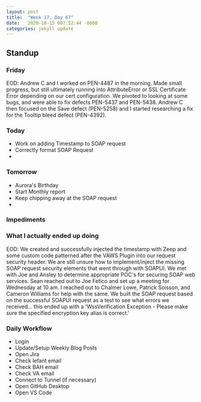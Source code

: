 ```yaml
---
layout: post
title:  "Week 17, Day 67"
date:   2020-10-15 007:52:44 -0600
categories: jekyll update
---
```


## Standup
  
### Friday
EOD: Andrew C and I worked on PEN-4487 in the morning. Made small progress, but still ultimately running into AttributeError or SSL Certificate Error depending on our cert configuration. We pivoted to looking at some bugs, and were able to fix defects PEN-5437 and PEN-5438. Andrew C then focused on the Save defect (PEN-5258) and I started researching a fix for the Tooltip bleed defect (PEN-4392).

### Today
* Work on adding Timestamp to SOAP request
* Correctly format SOAP Request
* 

### Tomorrow
 * Aurora's Birthday
 * Start Monthly report
 * Keep chipping away at the SOAP request
* 
### Impediments

### What I actually ended up doing
EOD: We created and successfully injected the timestamp with Zeep and some custom code patterned after the VAWS Plugin into our request security header. We are still unsure how to implement/inject the missing SOAP request security elements that went through with SOAPUI. We met with Joe and Ansley to determine appropriate POC's for securing SOAP web services. Sean reached out to Joe Fetico and set up a meeting for Wednesday at 10 am. I reached out to Chalmer Lowe, Patrick Soisson, and Cameron Williams for help with the same. We built the SOAP request based on the successful SOAPUI request as a test to see what errors we received... this ended up with a 'WssVerification Exception - Please make sure the specified encryption key alias is correct.' 


### Daily Workflow
* Login
* Update/Setup Weekly Blog Posts
* Open Jira
* Check lefant email
* Check BAH email
* Check VA email
* Connect to Tunnel (if necessary)
* Open GitHub Desktop
* Open VS Code

